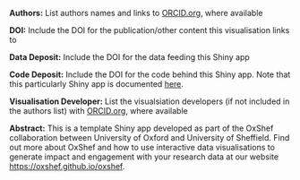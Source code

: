 <base target="_blank">
<!-- Empty link requrired to get target=_blank to work-->
<a href=""></a>

**Authors:** List authors names and links to <a href="http://www.orcid.org" target="_blank">ORCID.org</a>, where available

**DOI:** Include the DOI for the publication/other content this visualisation links to

**Data Deposit:** Include the DOI for the data feeding this Shiny app

**Code Deposit:** Include the DOI for the code behind this Shiny app. Note that this particularly Shiny app is documented <a href="https://ox-it.github.io/OxfordIDN_Shiny-App-Templates/layouts/navbarpage/" target="_blank">here</a>.

**Visualisation Developer:** List the visualsiation developers (if not included in the authors list) with <a href="http://www.orcid.org" target="_blank">ORCID.org</a>, where available

**Abstract:** This is a template Shiny app developed as part of the OxShef collaboration between University of Oxford and University of Sheffield. Find out more about OxShef and how to use interactive data visualisations to generate impact and engagement with your research data at our website <a href="https://oxshef.github.io/oxshef" target="_blank">https://oxshef.github.io/oxshef</a>.
